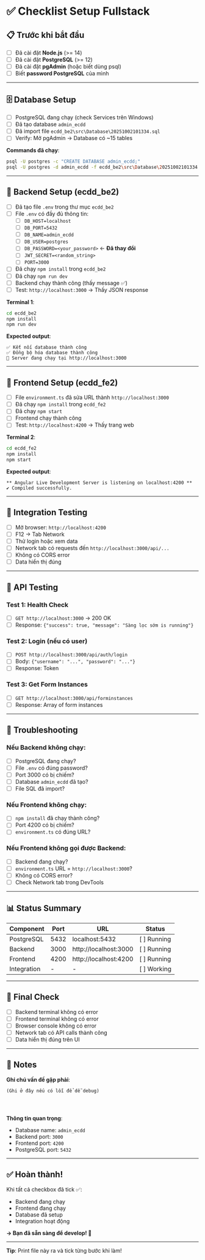 # ✅ Checklist Setup Fullstack

## 📋 Trước khi bắt đầu

- [ ] Đã cài đặt **Node.js** (>= 14)
- [ ] Đã cài đặt **PostgreSQL** (>= 12)
- [ ] Đã cài đặt **pgAdmin** (hoặc biết dùng psql)
- [ ] Biết **password PostgreSQL** của mình

---

## 🗄️ Database Setup

- [ ] PostgreSQL đang chạy (check Services trên Windows)
- [ ] Đã tạo database `admin_ecdd`
- [ ] Đã import file `ecdd_be2\src\Database\20251002101334.sql`
- [ ] Verify: Mở pgAdmin → Database có ~15 tables

**Commands đã chạy**:
```bash
psql -U postgres -c "CREATE DATABASE admin_ecdd;"
psql -U postgres -d admin_ecdd -f ecdd_be2\src\Database\20251002101334.sql
```

---

## 🔧 Backend Setup (ecdd_be2)

- [ ] Đã tạo file `.env` trong thư mục `ecdd_be2`
- [ ] File `.env` có đầy đủ thông tin:
  - [ ] `DB_HOST=localhost`
  - [ ] `DB_PORT=5432`
  - [ ] `DB_NAME=admin_ecdd`
  - [ ] `DB_USER=postgres`
  - [ ] `DB_PASSWORD=<your_password>` ← **Đã thay đổi**
  - [ ] `JWT_SECRET=<random_string>`
  - [ ] `PORT=3000`
- [ ] Đã chạy `npm install` trong `ecdd_be2`
- [ ] Đã chạy `npm run dev`
- [ ] Backend chạy thành công (thấy message ✅)
- [ ] Test: `http://localhost:3000` → Thấy JSON response

**Terminal 1**:
```bash
cd ecdd_be2
npm install
npm run dev
```

**Expected output**:
```
✅ Kết nối database thành công
✅ Đồng bộ hóa database thành công
🚀 Server đang chạy tại http://localhost:3000
```

---

## 🎨 Frontend Setup (ecdd_fe2)

- [ ] File `environment.ts` đã sửa URL thành `http://localhost:3000`
- [ ] Đã chạy `npm install` trong `ecdd_fe2`
- [ ] Đã chạy `npm start`
- [ ] Frontend chạy thành công
- [ ] Test: `http://localhost:4200` → Thấy trang web

**Terminal 2**:
```bash
cd ecdd_fe2
npm install
npm start
```

**Expected output**:
```
** Angular Live Development Server is listening on localhost:4200 **
✔ Compiled successfully.
```

---

## 🔗 Integration Testing

- [ ] Mở browser: `http://localhost:4200`
- [ ] F12 → Tab Network
- [ ] Thử login hoặc xem data
- [ ] Network tab có requests đến `http://localhost:3000/api/...`
- [ ] Không có CORS error
- [ ] Data hiển thị đúng

---

## 🧪 API Testing

### **Test 1: Health Check**
- [ ] `GET http://localhost:3000` → 200 OK
- [ ] Response: `{"success": true, "message": "Sàng lọc sớm is running"}`

### **Test 2: Login (nếu có user)**
- [ ] `POST http://localhost:3000/api/auth/login`
- [ ] Body: `{"username": "...", "password": "..."}`
- [ ] Response: Token

### **Test 3: Get Form Instances**
- [ ] `GET http://localhost:3000/api/forminstances`
- [ ] Response: Array of form instances

---

## 🐛 Troubleshooting

### **Nếu Backend không chạy**:
- [ ] PostgreSQL đang chạy?
- [ ] File `.env` có đúng password?
- [ ] Port 3000 có bị chiếm?
- [ ] Database `admin_ecdd` đã tạo?
- [ ] File SQL đã import?

### **Nếu Frontend không chạy**:
- [ ] `npm install` đã chạy thành công?
- [ ] Port 4200 có bị chiếm?
- [ ] `environment.ts` có đúng URL?

### **Nếu Frontend không gọi được Backend**:
- [ ] Backend đang chạy?
- [ ] `environment.ts` URL = `http://localhost:3000`?
- [ ] Không có CORS error?
- [ ] Check Network tab trong DevTools

---

## 📊 Status Summary

| Component | Port | URL | Status |
|-----------|------|-----|--------|
| PostgreSQL | 5432 | localhost:5432 | [ ] Running |
| Backend | 3000 | http://localhost:3000 | [ ] Running |
| Frontend | 4200 | http://localhost:4200 | [ ] Running |
| Integration | - | - | [ ] Working |

---

## 🎯 Final Check

- [ ] Backend terminal không có error
- [ ] Frontend terminal không có error
- [ ] Browser console không có error
- [ ] Network tab có API calls thành công
- [ ] Data hiển thị đúng trên UI

---

## 📝 Notes

**Ghi chú vấn đề gặp phải**:
```
(Ghi ở đây nếu có lỗi để dễ debug)




```

**Thông tin quan trọng**:
- Database name: `admin_ecdd`
- Backend port: `3000`
- Frontend port: `4200`
- PostgreSQL port: `5432`

---

## ✅ Hoàn thành!

Khi tất cả checkbox đã tick ✅:
- Backend đang chạy
- Frontend đang chạy
- Database đã setup
- Integration hoạt động

**→ Bạn đã sẵn sàng để develop! 🎉**

---

**Tip**: Print file này ra và tick từng bước khi làm!
